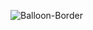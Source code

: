 ![Balloon-Border](https://github.com/user-attachments/assets/a99aa4f4-de71-4a2e-ab49-6bd9457f634f)

